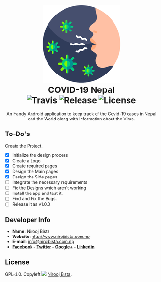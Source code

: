 <h1 align="center">
  <br>
  <img height="256" width="256" src="https://github.com/nirooj56/covidnepalinfo/blob/master/resources/icon.png" alt="COVID-19 Nepal">
  <br>
  COVID-19 Nepal
  <br>
   <img src="https://img.shields.io/travis/nirooj56/covidnepalinfo?style=for-the-badge" alt="Travis">
  <a href="https://github.com/nirooj56/covidnepalinfo/releases"><img src="https://img.shields.io/github/v/release/nirooj56/covidnepalinfo?include_prereleases&style=for-the-badge" alt="Release"></a>
  <a href="https://github.com/nirooj56/nepaliunicode/blob/master/Licence"><img src="https://img.shields.io/github/license/nirooj56/covidnepalinfo?style=for-the-badge" alt="License"></a>
  <br>
</h1>

<p align="center">An Handy Android application to keep track of the Covid-19 cases in Nepal and the World along with Information about the Virus.</p>

## To-Do's

Create the Project.

- [x] Initialize the design process
- [x] Create a Logo
- [x] Create required pages
- [x] Design the Main pages
- [x] Design the Side pages
- [ ] Integrate the necessary requirements
- [ ] Fix the Designs which aren't working
- [ ] Install the app and test it.
- [ ] Find and Fix the Bugs.
- [ ] Release it as v1.0.0

## Developer Info

- **Name**: Nirooj Bista
- **Website**: http://www.nirojbista.com.np
- **E-mail**: info@nirojbista.com.np
- **[Facebook](https://www.facebook.com/niroj56) - [Twitter](https://www.twitter.com/nirooj56) - [Google+](https://plus.google.com/+bistanirooj) - [Linkedin](https://www.linkedin.com/in/nirooj56)**

## License

GPL-3.0. Copyleft <img src="https://img.icons8.com/ios/15/000000/copyleft.png"/> [Nirooj Bista](https://nirojbista.com.np).
